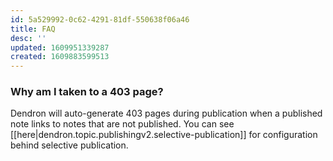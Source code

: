 ```yaml
---
id: 5a529992-0c62-4291-81df-550638f06a46
title: FAQ
desc: ''
updated: 1609951339287
created: 1609883599513
---
```

### Why am I taken to a 403 page?

Dendron will auto-generate 403 pages during publication when a published note links to notes that are not published. You can see [[here|dendron.topic.publishingv2.selective-publication]] for configuration behind selective publication.

